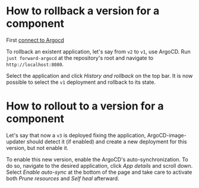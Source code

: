 # How to rollback a version for a component

First [connect to Argocd](./how_to_connect_to_argocd.md)

To rollback an existent application, let's say from `v2` to `v1`, use ArgoCD.
Run `just forward-argocd` at the repository's root and navigate to `http://localhost:8080`.

Select the application and click _History and rollback_ on the top bar.
It is now possible to select the `v1` deployment and rollback to its state.

# How to rollout to a version for a component

Let's say that now a `v3` is deployed fixing the application, ArgoCD-image-updater should detect it (if enabled) and create a new deployment for this version, but not enable it.

To enable this new version, enable the ArgoCD's auto-synchronization.
To do so, navigate to the desired application, click _App details_ and scroll down.
Select _Enable auto-sync_ at the bottom of the page and take care to activate both _Prune resources_ and _Self heal_ afterward.
